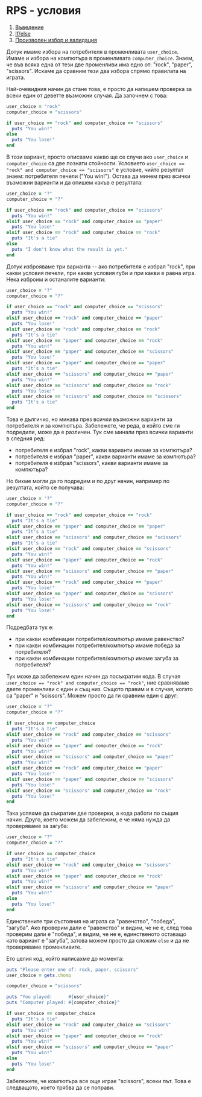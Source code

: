 # RPS - условия

1. [Въведение](01_rps_intro.md)
1. [If/else](02_rps_if_else.md)
1. [Произволен избор и валидация](03_rps_random_choice_and_validation.md)

Дотук имаме избора на потребителя в променливата `user_choice`. Имаме и избора на компютъра в променливата `computer_choice`. Знаем, че във всяка една от тези две променливи има едно от: "rock", "paper", "scissors". Искаме да сравним тези два избора спрямо правилата на играта.

Най-очевидния начин да стане това, е просто да напишем проверка за всеки един от деветте възможни случая. Да започнем с това:

``` ruby
user_choice = "rock"
computer_choice = "scissors"

if user_choice == "rock" and computer_choice == "scissors"
  puts "You win!"
else
  puts "You lose!"
end
```

В този вариант, просто описваме какво ще се случи ако `user_choice` и `computer_choice` са две познати стойности. Условието `user_choice == "rock" and computer_choice == "scissors"` е условие, чийто резултат знаем: потребителя печели ("You win!"). Остава да минем през всички възможни варианти и да опишем какъв е резултата:

``` ruby
user_choice = "?"
computer_choice = "?"

if user_choice == "rock" and computer_choice == "scissors"
  puts "You win!"
elsif user_choice == "rock" and computer_choice == "paper"
  puts "You lose!"
elsif user_choice == "rock" and computer_choice == "rock"
  puts "It's a tie"
else
  puts "I don't know what the result is yet."
end
```

Дотук изброяваме три варианта -- ако потребителя е избрал "rock", при какви условия печели, при какви условия губи и при какви е равна игра. Нека изброим и останалите варианти:

``` ruby
user_choice = "?"
computer_choice = "?"

if user_choice == "rock" and computer_choice == "scissors"
  puts "You win!"
elsif user_choice == "rock" and computer_choice == "paper"
  puts "You lose!"
elsif user_choice == "rock" and computer_choice == "rock"
  puts "It's a tie"
elsif user_choice == "paper" and computer_choice == "rock"
  puts "You win!"
elsif user_choice == "paper" and computer_choice == "scissors"
  puts "You lose!"
elsif user_choice == "paper" and computer_choice == "paper"
  puts "It's a tie"
elsif user_choice == "scissors" and computer_choice == "paper"
  puts "You win!"
elsif user_choice == "scissors" and computer_choice == "rock"
  puts "You lose!"
elsif user_choice == "scissors" and computer_choice == "scissors"
  puts "It's a tie"
end
```

Това е дългичко, но минава през всички възможни варианти за потребителя и за компютъра. Забележете, че реда, в който сме ги подредили, може да е различен. Тук сме минали през всички варианти в следния ред:

- потребителя е избрал "rock", какви варианти имаме за компютъра?
- потребителя е избрал "paper", какви варианти имаме за компютъра?
- потребителя е избрал "scissors", какви варианти имаме за компютъра?

Но бихме могли да го подредим и по друг начин, например по резултата, който се получава:

``` ruby
user_choice = "?"
computer_choice = "?"

if user_choice == "rock" and computer_choice == "rock"
  puts "It's a tie"
elsif user_choice == "paper" and computer_choice == "paper"
  puts "It's a tie"
elsif user_choice == "scissors" and computer_choice == "scissors"
  puts "It's a tie"
elsif user_choice == "rock" and computer_choice == "scissors"
  puts "You win!"
elsif user_choice == "paper" and computer_choice == "rock"
  puts "You win!"
elsif user_choice == "scissors" and computer_choice == "paper"
  puts "You win!"
elsif user_choice == "rock" and computer_choice == "paper"
  puts "You lose!"
elsif user_choice == "paper" and computer_choice == "scissors"
  puts "You lose!"
elsif user_choice == "scissors" and computer_choice == "rock"
  puts "You lose!"
end
```

Подредбата тук е:

- при какви комбинации потребител/компютър имаме равенство?
- при какви комбинации потребител/компютър имаме победа за потребителя?
- при какви комбинации потребител/компютър имаме загуба за потребителя?

Тук може да забележим един начин да посъкратим кода. В случая `user_choice == "rock" and computer_choice == "rock"`, ние сравняваме двете променливи с един и същ низ. Същото правим и в случая, когато са "paper" и "scissors". Можем просто да ги сравним един с друг:

``` ruby
user_choice = "?"
computer_choice = "?"

if user_choice == computer_choice
  puts "It's a tie"
elsif user_choice == "rock" and computer_choice == "scissors"
  puts "You win!"
elsif user_choice == "paper" and computer_choice == "rock"
  puts "You win!"
elsif user_choice == "scissors" and computer_choice == "paper"
  puts "You win!"
elsif user_choice == "rock" and computer_choice == "paper"
  puts "You lose!"
elsif user_choice == "paper" and computer_choice == "scissors"
  puts "You lose!"
elsif user_choice == "scissors" and computer_choice == "rock"
  puts "You lose!"
end
```

Така успяхме да съкратим две проверки, а кода работи по същия начин. Друго, което можем да забележим, е че няма нужда да проверяваме за загуба:

``` ruby
user_choice = "?"
computer_choice = "?"

if user_choice == computer_choice
  puts "It's a tie"
elsif user_choice == "rock" and computer_choice == "scissors"
  puts "You win!"
elsif user_choice == "paper" and computer_choice == "rock"
  puts "You win!"
elsif user_choice == "scissors" and computer_choice == "paper"
  puts "You win!"
else
  puts "You lose!"
end
```

Единствените три състояния на играта са "равенство", "победа", "загуба". Ако проверим дали е "равенство" и видим, че не е, след това проверим дали е "победа", и видим, че не е, единственото оставащо като вариант е "загуба", затова можем просто да сложим `else` и да не проверяваме променливите.

Ето целия код, който написахме до момента:

``` ruby
puts "Please enter one of: rock, paper, scissors"
user_choice = gets.chomp

computer_choice = "scissors"

puts "You played:      #{user_choice}"
puts "Computer played: #{computer_choice}"

if user_choice == computer_choice
  puts "It's a tie"
elsif user_choice == "rock" and computer_choice == "scissors"
  puts "You win!"
elsif user_choice == "paper" and computer_choice == "rock"
  puts "You win!"
elsif user_choice == "scissors" and computer_choice == "paper"
  puts "You win!"
else
  puts "You lose!"
end
```

Забележете, че компютъра все още играе "scissors", всеки път. Това е следващото, което трябва да се поправи.
